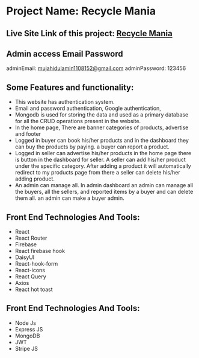 # Project Name: Recycle Mania

## Live Site Link of this project: [Recycle Mania](https://recycle-mania-6b358.web.app/)

## Admin access Email Password

adminEmail: mujahidulamin1108152@gmail.com 
adminPassword: 123456

## Some Features and functionality:
* This website has authentication system.
* Email and password authentication, Google authentication, 
* Mongodb is used for storing the data and used as a primary database for all the CRUD operations present in the website.
* In the home page, There are banner categories of products, advertise and footer
* Logged in buyer can book his/her products and in the dashboard they can buy the products by paying. a buyer can report a product.
* Logged in seller can advertise his/her products in the home page there is button in the dashboard for seller. A seller can add his/her product under the specific category. After adding a product it will automatically redirect to my products page from there a seller can delete his/her adding product.
* An admin can manage all. In admin dashboard an admin can manage all the buyers, all the sellers, and reported items by a buyer and can delete them all. an admin can make a buyer admin.

## Front End Technologies And Tools: 
* React
* React Router
* Firebase
* React firebase hook
* DaisyUI
* React-hook-form
* React-icons
* React Query
* Axios
* React hot toast

## Front End Technologies And Tools: 

* Node Js
* Express JS
* MongoDB
* JWT
* Stripe JS